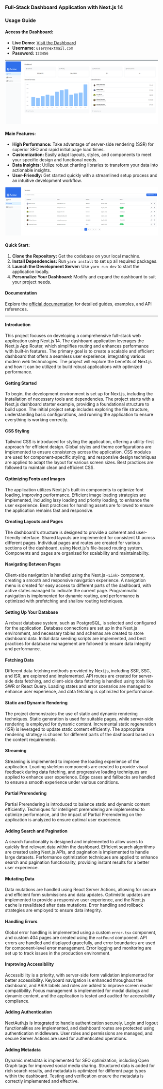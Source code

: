 ###  Full-Stack Dashboard Application with Next.js 14


### Usage Guide

#### Access the Dashboard:
- **Live Demo:** [Visit the Dashboard](https://nextjs-dashboard-vasanthgxs-projects.vercel.app/)
- **Username:** `user@nextmail.com`
- **Password:** `123456`

![alt text](image.png)


#### Main Features:
- **High Performance:** Take advantage of server-side rendering (SSR) for superior SEO and rapid initial page load times.
- **Customization:** Easily adapt layouts, styles, and components to meet your specific design and functional needs.
- **Data Insights:** Utilize robust charting libraries to transform your data into actionable insights.
- **User-Friendly:** Get started quickly with a streamlined setup process and an intuitive development workflow.


![alt text](image-1.png)

#### Quick Start:
1. **Clone the Repository:** Get the codebase on your local machine.
2. **Install Dependencies:** Run `yarn install` to set up all required packages.
3. **Launch the Development Server:** Use `yarn run dev` to start the application locally.
4. **Personalize Your Dashboard:** Modify and expand the dashboard to suit your project needs.

#### Documentation
Explore the [official documentation](https://nextjs.org/learn) for detailed guides, examples, and API references.



---




#### Introduction
This project focuses on developing a comprehensive full-stack web application using Next.js 14. The dashboard application leverages the Next.js App Router, which simplifies routing and enhances performance with built-in features. The primary goal is to create a scalable and efficient dashboard that offers a seamless user experience, integrating various modern web technologies. The project will explore the benefits of Next.js and how it can be utilized to build robust applications with optimized performance.

#### Getting Started
To begin, the development environment is set up for Next.js, including the installation of necessary tools and dependencies. The project starts with a Next.js dashboard starter example, providing a foundational structure to build upon. The initial project setup includes exploring the file structure, understanding basic configurations, and running the application to ensure everything is working correctly.

#### CSS Styling
Tailwind CSS is introduced for styling the application, offering a utility-first approach for efficient design. Global styles and theme configurations are implemented to ensure consistency across the application. CSS modules are used for component-specific styling, and responsive design techniques are applied to adapt the layout for various screen sizes. Best practices are followed to maintain clean and efficient CSS.

#### Optimizing Fonts and Images
The application utilizes Next.js's built-in components to optimize font loading, improving performance. Efficient image loading strategies are implemented, including lazy loading and priority loading, to enhance the user experience. Best practices for handling assets are followed to ensure the application remains fast and responsive.

#### Creating Layouts and Pages
The dashboard's structure is designed to provide a coherent and user-friendly interface. Shared layouts are implemented for consistent UI across different pages. Individual pages and routes are created for various sections of the dashboard, using Next.js's file-based routing system. Components and pages are organized for scalability and maintainability.

#### Navigating Between Pages
Client-side navigation is handled using the Next.js `<Link>` component, creating a smooth and responsive navigation experience. A navigation menu is created for easy access to different parts of the dashboard, with active states managed to indicate the current page. Programmatic navigation is implemented for dynamic routing, and performance is optimized with prefetching and shallow routing techniques.

#### Setting Up Your Database
A robust database system, such as PostgreSQL, is selected and configured for the application. Database connections are set up in the Next.js environment, and necessary tables and schemas are created to store dashboard data. Initial data seeding scripts are implemented, and best practices for database management are followed to ensure data integrity and performance.

#### Fetching Data
Different data fetching methods provided by Next.js, including SSR, SSG, and ISR, are explored and implemented. API routes are created for server-side data fetching, and client-side data fetching is handled using tools like SWR or React Query. Loading states and error scenarios are managed to enhance user experience, and data fetching is optimized for performance.

#### Static and Dynamic Rendering
The project demonstrates the use of static and dynamic rendering techniques. Static generation is used for suitable pages, while server-side rendering is employed for dynamic content. Incremental static regeneration (ISR) is leveraged to update static content efficiently. The appropriate rendering strategy is chosen for different parts of the dashboard based on the content requirements.

#### Streaming
Streaming is implemented to improve the loading experience of the application. Loading skeleton components are created to provide visual feedback during data fetching, and progressive loading techniques are applied to enhance user experience. Edge cases and fallbacks are handled to ensure a smooth experience under various conditions.

#### Partial Prerendering
Partial Prerendering is introduced to balance static and dynamic content efficiently. Techniques for intelligent prerendering are implemented to optimize performance, and the impact of Partial Prerendering on the application is analyzed to ensure optimal user experience.

#### Adding Search and Pagination
A search functionality is designed and implemented to allow users to quickly find relevant data within the dashboard. Efficient search algorithms are created using Next.js APIs, and pagination is implemented to handle large datasets. Performance optimization techniques are applied to enhance search and pagination functionality, providing instant results for a better user experience.

#### Mutating Data
Data mutations are handled using React Server Actions, allowing for secure and efficient form submissions and data updates. Optimistic updates are implemented to provide a responsive user experience, and the Next.js cache is revalidated after data mutations. Error handling and rollback strategies are employed to ensure data integrity.

#### Handling Errors
Global error handling is implemented using a custom `error.tsx` component, and custom 404 pages are created using the `notFound` component. API errors are handled and displayed gracefully, and error boundaries are used for component-level error management. Error logging and monitoring are set up to track issues in the production environment.

#### Improving Accessibility
Accessibility is a priority, with server-side form validation implemented for better accessibility. Keyboard navigation is enhanced throughout the dashboard, and ARIA labels and roles are added to improve screen reader compatibility. Focus management is implemented for modal dialogs and dynamic content, and the application is tested and audited for accessibility compliance.

#### Adding Authentication
NextAuth.js is integrated to handle authentication securely. Login and logout functionalities are implemented, and dashboard routes are protected using authentication middleware. User roles and permissions are managed, and secure Server Actions are used for authenticated operations.

#### Adding Metadata
Dynamic metadata is implemented for SEO optimization, including Open Graph tags for improved social media sharing. Structured data is added for rich search results, and metadata is optimized for different page types within the dashboard. Testing and verification ensure the metadata is correctly implemented and effective.
